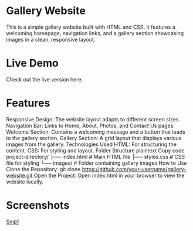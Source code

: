 # Gallery Website
This is a simple gallery website built with HTML and CSS. It features a welcoming homepage, navigation links, and a gallery section showcasing images in a clean, responsive layout.

# Live Demo
Check out the live version here.

# Features
Responsive Design: The website layout adapts to different screen sizes.
Navigation Bar: Links to Home, About, Photos, and Contact Us pages.
Welcome Section: Contains a welcoming message and a button that leads to the gallery section.
Gallery Section: A grid layout that displays various images from the gallery.
Technologies Used
HTML: For structuring the content.
CSS: For styling and layout.
Folder Structure
plaintext
Copy code
project-directory/
├── index.html           # Main HTML file
├── styles.css           # CSS file for styling
└── images/              # Folder containing gallery images
How to Use
Clone the Repository:
git clone https://github.com/your-username/gallery-website.git
Open the Project:
Open index.html in your browser to view the website locally.

# Screenshots
[Snip1](pic1.png)